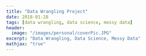```yaml
---
title: "Data Wrangling Project"
date: 2018-01-28
tags: [data wrangling, data science, messy data]
header:
  image: "/images/personal/coverPic.JPG"
excerpt: "Data Wrangling, Data Science, Messy Data"
mathjax: "true"
---
```


